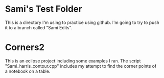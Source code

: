 # Sami's Test Folder

This is a directory I'm using to practice using github. I'm going to try to push it to a branch called "Sami Edits".

# Corners2

This is an eclipse project including some examples I ran.
The script "Sami_harris_contour.cpp" includes my attempt to find the corner points of a notebook on a table.

